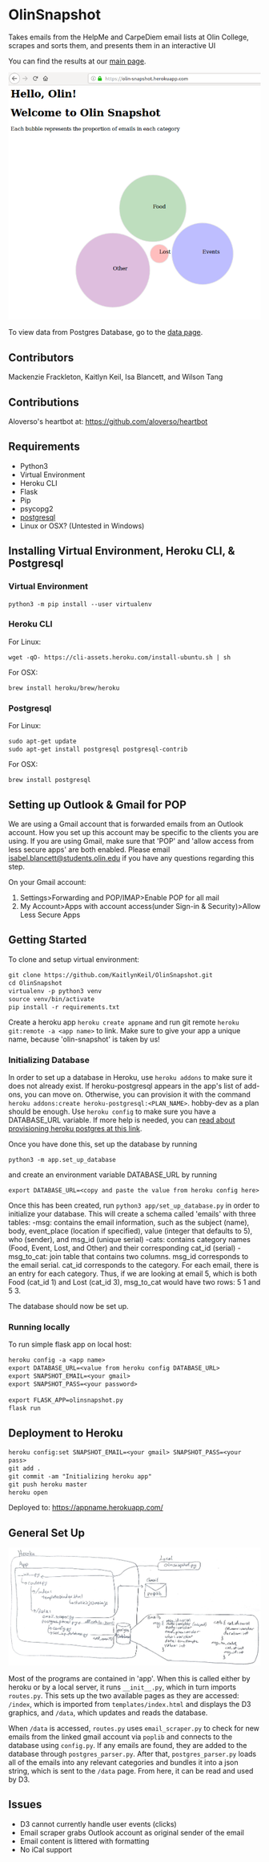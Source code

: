 # OlinSnapshot

Takes emails from the HelpMe and CarpeDiem email lists at Olin College, scrapes and sorts them, and presents them in an interactive UI

You can find the results at our [main page](https://olin-snapshot.herokuapp.com/).

![Home Screen](./docs/app_preview.png)

To view data from Postgres Database, go to the [data page](https://olin-snapshot.herokuapp.com/data).

## Contributors

Mackenzie Frackleton, Kaitlyn Keil, Isa Blancett, and Wilson Tang

## Contributions

Aloverso's heartbot at: https://github.com/aloverso/heartbot

## Requirements

* Python3
* Virtual Environment
* Heroku CLI
* Flask
* Pip
* psycopg2
* [postgresql](https://wiki.postgresql.org/wiki/Detailed_installation_guides)
* Linux or OSX? (Untested in Windows)

## Installing Virtual Environment, Heroku CLI, & Postgresql

### Virtual Environment

```shell
python3 -m pip install --user virtualenv
```

### Heroku CLI

For Linux:

```shell
wget -qO- https://cli-assets.heroku.com/install-ubuntu.sh | sh
```

For OSX:

```shell
brew install heroku/brew/heroku
```

### Postgresql

For Linux:

```shell
sudo apt-get update
sudo apt-get install postgresql postgresql-contrib
```

For OSX:

```shell
brew install postgresql
```

## Setting up Outlook & Gmail for POP

We are using a Gmail account that is forwarded emails from an Outlook account.  How you set up this account may be specific to the clients you are using.  If you are using Gmail, make sure that 'POP' and 'allow access from less secure apps' are both enabled.  Please email isabel.blancett@students.olin.edu if you have any questions regarding this step.

On your Gmail account:

1. Settings>Forwarding and POP/IMAP>Enable POP for all mail
2. My Account>Apps with account access(under Sign-in & Security)>Allow Less Secure Apps

## Getting Started

To clone and setup virtual environment:

```shell
git clone https://github.com/KaitlynKeil/OlinSnapshot.git
cd OlinSnapshot
virtualenv -p python3 venv
source venv/bin/activate
pip install -r requirements.txt
```

Create a heroku app `heroku create appname` and run git remote `heroku git:remote -a <app name>` to link.  Make sure to give your app a unique name, because 'olin-snapshot' is taken by us!

### Initializing Database

In order to set up a database in Heroku, use `heroku addons` to make sure it does not already exist. If heroku-postgresql appears in the app's list of add-ons, you can move on. Otherwise, you can provision it with the command `heroku addons:create heroku-postgresql:<PLAN_NAME>`. hobby-dev as a plan should be enough. Use `heroku config` to make sure you have a DATABASE_URL variable. If more help is needed, you can [read about provisioning heroku postgres at this link](https://devcenter.heroku.com/articles/heroku-postgresql#provisioning-heroku-postgres).

Once you have done this, set up the database by running

```shell 
python3 -m app.set_up_database
```

and create an environment variable DATABASE_URL by running

```shell
export DATABASE_URL=<copy and paste the value from heroku config here>
```

Once this has been created, run `python3 app/set_up_database.py` in order to initialize your database. This will create a schema called 'emails' with three tables:
-msg: contains the email information, such as the subject (name), body, event_place (location if specified), value (integer that defaults to 5), who (sender), and msg_id (unique serial)
-cats: contains category names (Food, Event, Lost, and Other) and their corresponding cat_id (serial)
-msg_to_cat: join table that contains two columns. msg_id corresponds to the email serial. cat_id corresponds to the category. For each email, there is an entry for each category. Thus, if we are looking at email 5, which is both Food (cat_id 1) and Lost (cat_id 3), msg_to_cat would have two rows: 5 1 and 5 3.

The database should now be set up. 

### Running locally

To run simple flask app on local host:

```shell
heroku config -a <app name>
export DATABASE_URL=<value from heroku config DATABASE_URL>
export SNAPSHOT_EMAIL=<your gmail>
export SNAPSHOT_PASS=<your password>

export FLASK_APP=olinsnapshot.py
flask run
```

## Deployment to Heroku

```shell
heroku config:set SNAPSHOT_EMAIL=<your gmail> SNAPSHOT_PASS=<your pass>
git add .
git commit -am "Initializing heroku app"
git push heroku master
heroku open
```

Deployed to: https://appname.herokuapp.com/

## General Set Up

![Architecture Diagram](./docs/snapshot_arch.jpg)

Most of the programs are contained in 'app'. When this is called either by heroku or by a local server, it runs `__init__.py`, which in turn imports `routes.py`. This sets up the two available pages as they are accessed: `/index`, which is imported from `templates/index.html` and displays the D3 graphics, and `/data`, which updates and reads the database.

When `/data` is accessed, `routes.py` uses `email_scraper.py` to check for new emails from the linked gmail account via `poplib` and connects to the database using `config.py`. If any emails are found, they are added to the database through `postgres_parser.py`. After that, `postgres_parser.py` loads all of the emails into any relevant categories and bundles it into a json string, which is sent to the `/data` page. From here, it can be read and used by D3.

## Issues
- D3 cannot currently handle user events (clicks)
- Email scraper grabs Outlook account as original sender of the email
- Email content is littered with formatting
- No iCal support
